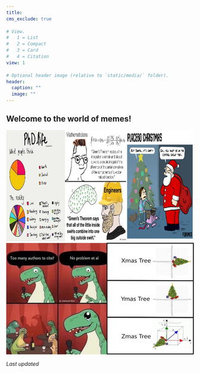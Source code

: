 ```yaml
---
title: 
cms_exclude: true

# View.
#   1 = List
#   2 = Compact
#   3 = Card
#   4 = Citation
view: 1

# Optional header image (relative to `static/media/` folder).
header:
  caption: ""
  image: ""
---
```

<html lang="en">
<head>
<meta name="viewport" content="width=device-width, initial-scale=1">
<title>HTML</title>
<style>
	
	.column {
	  flex: 30%;
	  padding: 5px;
	}
	img {
	  width: 100%;
	}
	.container {
	   display: flex;
	}

	
</style>
</head>  
<body>
    <h2>Welcome to the world of memes!</h2>
	<div class="container">
	   <div class="column">
	     <img src="meme1.jpg" height="300" width="250" alt="image1">
	   </div>
	   <div class="column">
	     <img src="meme2.jpg" height="300" width="250" alt="image1">
	   </div>
	   <div class="column">
	     <img src="meme5.jpg" height="300" width="250" alt="image1">
	   </div>
	</div>
	<div class="container">
	   <div class="column">
	     <img src="meme3.jpg" height="300" width="250" alt="image1">
	   </div>
	   <div class="column">
	     <img src="meme4.jpg" height="300" width="250" alt="image1">
	   </div>
	</div>
</body>
</html> 

<body>
<p> <em> Last updated </em> </p>
<p id="myId"></p> 
<script> 
var date = new Date(); 
var p = document.getElementById("myId"); 
p.innerHTML = date; 
</script> 
</body>
